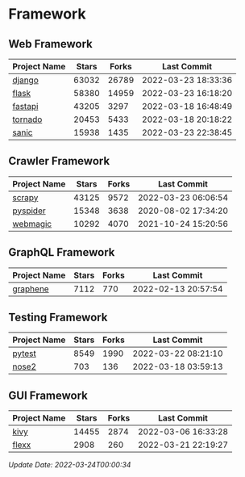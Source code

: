 # Framework

## Web Framework
| Project Name | Stars | Forks | Last Commit |
| ------------ | ----- | ----- | ----------- |
| [django](https://github.com/django/django) | 63032 | 26789 | 2022-03-23 18:33:36 |
| [flask](https://github.com/pallets/flask) | 58380 | 14959 | 2022-03-23 16:18:20 |
| [fastapi](https://github.com/tiangolo/fastapi) | 43205 | 3297 | 2022-03-18 16:48:49 |
| [tornado](https://github.com/tornadoweb/tornado) | 20453 | 5433 | 2022-03-18 20:18:22 |
| [sanic](https://github.com/sanic-org/sanic) | 15938 | 1435 | 2022-03-23 22:38:45 |

## Crawler Framework
| Project Name | Stars | Forks | Last Commit |
| ------------ | ----- | ----- | ----------- |
| [scrapy](https://github.com/scrapy/scrapy) | 43125 | 9572 | 2022-03-23 06:06:54 |
| [pyspider](https://github.com/binux/pyspider) | 15348 | 3638 | 2020-08-02 17:34:20 |
| [webmagic](https://github.com/code4craft/webmagic) | 10292 | 4070 | 2021-10-24 15:20:56 |

## GraphQL Framework
| Project Name | Stars | Forks | Last Commit |
| ------------ | ----- | ----- | ----------- |
| [graphene](https://github.com/graphql-python/graphene) | 7112 | 770 | 2022-02-13 20:57:54 |

## Testing Framework
| Project Name | Stars | Forks | Last Commit |
| ------------ | ----- | ----- | ----------- |
| [pytest](https://github.com/pytest-dev/pytest) | 8549 | 1990 | 2022-03-22 08:21:10 |
| [nose2](https://github.com/nose-devs/nose2) | 703 | 136 | 2022-03-18 03:59:13 |

## GUI Framework
| Project Name | Stars | Forks | Last Commit |
| ------------ | ----- | ----- | ----------- |
| [kivy](https://github.com/kivy/kivy) | 14455 | 2874 | 2022-03-06 16:33:28 |
| [flexx](https://github.com/flexxui/flexx) | 2908 | 260 | 2022-03-21 22:19:27 |

*Update Date: 2022-03-24T00:00:34*